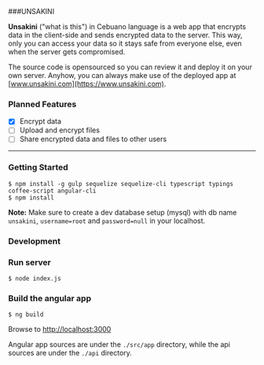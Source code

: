 ###UNSAKINI


**Unsakini** ("what is this") in Cebuano language is a web app that encrypts data in the client-side and sends encrypted data to the server. This way, only you can access your data so it stays safe from everyone else, even when the server gets compromised.

The source code is opensourced so you can review it and deploy it on your own server. Anyhow, you can always make use of the deployed app at [www.unsakini.com](https://www.unsakini.com).

### Planned Features
- [x] Encrypt data
- [ ] Upload and encrypt files
- [ ] Share encrypted data and files to other users

-------------------------
### Getting Started
```
$ npm install -g gulp sequelize sequelize-cli typescript typings coffee-script angular-cli
$ npm install
```

**Note:** Make sure to create a dev database setup (mysql) with db name `unsakini`, `username=root` and `password=null` in your localhost.

### Development


### Run server
```
$ node index.js
```
### Build the angular app
```
$ ng build
```
Browse to [http://localhost:3000](http://localhost:3000)


Angular app sources are under the `./src/app` directory, while the api sources are under the `./api` directory.
